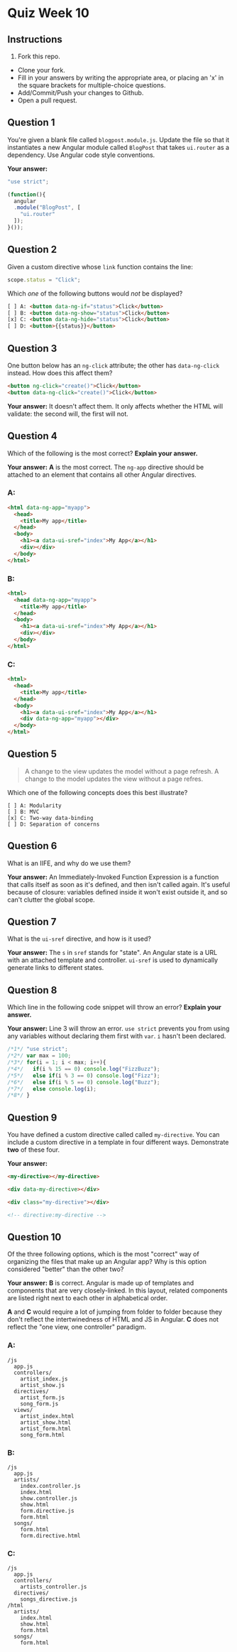 # Quiz Week 10

## Instructions

1. Fork this repo.
- Clone your fork.
- Fill in your answers by writing the appropriate area, or placing an 'x' in the square brackets for multiple-choice questions.
- Add/Commit/Push your changes to Github.
- Open a pull request.

## Question 1

You're given a blank file called `blogpost.module.js`. Update the file so that it instantiates a new Angular module called `BlogPost` that takes `ui.router` as a dependency. Use Angular code style conventions.

**Your answer:**
```js
"use strict";

(function(){
  angular
  .module("BlogPost", [
    "ui.router"
  ]);
}());
```

## Question 2

Given a custom directive whose `link` function contains the line:

```js
scope.status = "Click";
```

Which *one* of the following buttons would *not* be displayed?

```html
[ ] A: <button data-ng-if="status">Click</button>
[ ] B: <button data-ng-show="status">Click</button>
[x] C: <button data-ng-hide="status">Click</button>
[ ] D: <button>{{status}}</button>
```

## Question 3

One button below has an `ng-click` attribute; the other has `data-ng-click` instead. How does this affect them?

```html
<button ng-click="create()">Click</button>
<button data-ng-click="create()">Click</button>
```

**Your answer:**
It doesn't affect them. It only affects whether the HTML will validate: the second will, the first will not.

## Question 4

Which of the following is the most correct? **Explain your answer.**

**Your answer:**
**A** is the most correct. The `ng-app` directive should be attached to an element that contains all other Angular directives.

### A:
```html
<html data-ng-app="myapp">
  <head>
    <title>My app</title>
  </head>
  <body>
    <h1><a data-ui-sref="index">My App</a></h1>
    <div></div>
  </body>
</html>
```

### B:
```html
<html> 
  <head data-ng-app="myapp">
    <title>My app</title>
  </head>
  <body>
    <h1><a data-ui-sref="index">My App</a></h1>
    <div></div>
  </body>
</html>
```

### C:
```html
<html> 
  <head>
    <title>My app</title>
  </head>
  <body>
    <h1><a data-ui-sref="index">My App</a></h1>
    <div data-ng-app="myapp"></div>
  </body>
</html>
```

## Question 5

> A change to the view updates the model without a page refresh. A change to the model updates the view without a page refres.

Which one of the following concepts does this best illustrate?

```
[ ] A: Modularity
[ ] B: MVC
[x] C: Two-way data-binding
[ ] D: Separation of concerns
```

## Question 6

What is an IIFE, and why do we use them?

**Your answer:**
An Immediately-Invoked Function Expression is a function that calls itself as soon as it's defined, and then isn't called again. It's useful because of closure: variables defined inside it won't exist outside it, and so can't clutter the global scope.

## Question 7

What is the `ui-sref` directive, and how is it used?

**Your answer:**
The `s` in `sref` stands for "state". An Angular state is a URL with an attached template and controller. `ui-sref` is used to dynamically generate links to different states.

## Question 8

Which line in the following code snippet will throw an error? **Explain your answer.**

**Your answer:**
Line 3 will throw an error. `use strict` prevents you from using any variables without declaring them first with `var`. `i` hasn't been declared.

```js
/*1*/ "use strict";
/*2*/ var max = 100;
/*3*/ for(i = 1; i < max; i++){
/*4*/   if(i % 15 == 0) console.log("FizzBuzz");
/*5*/   else if(i % 3 == 0) console.log("Fizz");
/*6*/   else if(i % 5 == 0) console.log("Buzz");
/*7*/   else console.log(i);
/*8*/ }
```

## Question 9

You have defined a custom directive called called `my-directive`. You can include a custom directive in a template in four different ways. Demonstrate **two** of these four.

**Your answer:**
```html
<my-directive></my-directive>

<div data-my-directive></div>

<div class="my-directive"></div>

<!-- directive:my-directive -->
```

## Question 10

Of the three following options, which is the most "correct" way of organizing the files that make up an Angular app? Why is this option considered "better" than the other two?

**Your answer:**
**B** is correct. Angular is made up of templates and components that are very closely-linked. In this layout, related components are listed right next to each other in alphabetical order.

**A** and **C** would require a lot of jumping from folder to folder because they don't reflect the intertwinedness of HTML and JS in Angular. **C** does not reflect the "one view, one controller" paradigm.

### A:
```
/js
  app.js
  controllers/
    artist_index.js
    artist_show.js
  directives/
    artist_form.js
    song_form.js
  views/
    artist_index.html
    artist_show.html
    artist_form.html
    song_form.html
```

### B:
```
/js
  app.js
  artists/
    index.controller.js
    index.html
    show.controller.js
    show.html
    form.directive.js
    form.html
  songs/
    form.html
    form.directive.html
```

### C:
```
/js
  app.js
  controllers/
    artists_controller.js
  directives/
    songs_directive.js
/html
  artists/
    index.html
    show.html
    form.html
  songs/
    form.html
```

